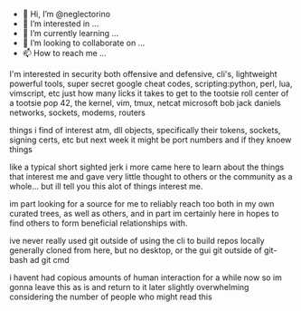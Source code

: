- 👋 Hi, I’m @neglectorino
- 👀 I’m interested in ...
- 🌱 I’m currently learning ...
- 💞️ I’m looking to collaborate on ...
- 📫 How to reach me ...

<!---
neglectorino/neglectorino is a ✨ special ✨ repository because its `README.md` (this file) appears on your GitHub profile.
You can click the Preview link to take a look at your changes.
--->

I'm interested in security both offensive and defensive,
cli's,
lightweight powerful tools,
super secret google cheat codes, 
scripting:python, perl, lua, vimscript, etc
just how many licks it takes to get to the tootsie roll center of a tootsie pop
42,
the kernel,
vim, tmux, netcat
microsoft bob
jack daniels
networks, sockets, modems, routers

things i find of interest atm, dll objects, specifically their tokens, sockets, signing certs, etc but next week it might
be port numbers and if they knoew things

like a typical short sighted jerk i more came here to learn about the things that interest me and gave very little thought
to others or the community as a whole... but ill tell you this alot of things interest me.

im part looking for a source for me to reliably reach too both in my own curated trees, as well as others, and in part im certainly here in hopes to find
others to form beneficial relationships with.

ive never really used git outside of using the cli to build repos locally generally cloned from here, but no desktop, or the gui git outside of git-bash ad git cmd

i havent had copious amounts of human interaction for a while now so im gonna leave this as is and return to it later
slightly overwhelming considering the number of people who might read this


